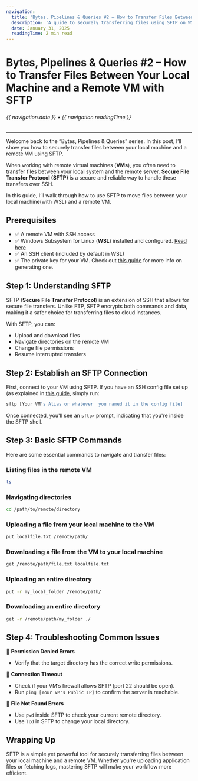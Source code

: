 ```yaml
---
navigation:
  title: 'Bytes, Pipelines & Queries #2 – How to Transfer Files Between Your Local Machine and a Remote VM with SFTP'
  description: 'A guide to securely transferring files using SFTP on WSL'
  date: January 31, 2025
  readingTime: 2 min read
---
```


# Bytes, Pipelines & Queries #2 – How to Transfer Files Between Your Local Machine and a Remote VM with SFTP

<h6>

  {{ navigation.date }} &bull; {{ navigation.readingTime }}
  
</h6>

---

Welcome back to the “Bytes, Pipelines & Queries” series. In this post, I’ll show you how to securely transfer files between your local machine and a remote VM using SFTP.

When working with remote virtual machines (**VMs**), you often need to transfer files between your local system and the remote server. **Secure File Transfer Protocol (SFTP)** is a secure and reliable way to handle these transfers over SSH.

In this guide, I’ll walk through how to use SFTP to move files between your local machine(with WSL) and a remote VM.

## Prerequisites

- ✅ A remote VM with SSH access
- ✅ Windows Subsystem for Linux (**WSL**) installed and configured. [Read here](https://learn.microsoft.com/en-us/windows/wsl/setup/environment)
- ✅ An SSH client (included by default in WSL)
- ✅ The private key for your VM. Check out [this guide](/blog/how-to-ssh-into-a-remote-vm-from-wsl) for more info on generating one.

## Step 1: Understanding SFTP

SFTP (**Secure File Transfer Protocol**) is an extension of SSH that allows for secure file transfers. Unlike FTP, SFTP encrypts both commands and data, making it a safer choice for transferring files to cloud instances.

With SFTP, you can:
- Upload and download files
- Navigate directories on the remote VM
- Change file permissions
- Resume interrupted transfers

## Step 2: Establish an SFTP Connection

First, connect to your VM using SFTP. If you have an SSH config file set up (as explained in [this guide](/blog/how-to-ssh-into-a-remote-vm-from-wsl), simply run:

```bash
sftp [Your VM's Alias or whatever  you named it in the config file]
```

Once connected, you'll see an `sftp>` prompt, indicating that you're inside the SFTP shell.

## Step 3: Basic SFTP Commands

Here are some essential commands to navigate and transfer files:

### Listing files in the remote VM
```bash
ls
```

### Navigating directories
```sh
cd /path/to/remote/directory
```

### Uploading a file from your local machine to the VM
```bash
put localfile.txt /remote/path/
```

### Downloading a file from the VM to your local machine
```bash
get /remote/path/file.txt localfile.txt
```

### Uploading an entire directory
```bash
put -r my_local_folder /remote/path/
```

### Downloading an entire directory
```bash
get -r /remote/path/my_folder ./
```

## Step 4: Troubleshooting Common Issues

🚧 **Permission Denied Errors**
- Verify that the target directory has the correct write permissions.

🚧 **Connection Timeout**
- Check if your VM’s firewall allows SFTP (port 22 should be open).
- Run `ping [Your VM's Public IP]` to confirm the server is reachable.

🚧 **File Not Found Errors**
- Use `pwd` inside SFTP to check your current remote directory.
- Use `lcd` in SFTP to change your local directory.

## Wrapping Up

SFTP is a simple yet powerful tool for securely transferring files between your local machine and a remote VM. Whether you're uploading application files or fetching logs, mastering SFTP will make your workflow more efficient.

